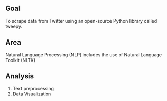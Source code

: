 ## Goal
To scrape data from Twitter using an open-source Python library called tweepy. 

## Area
Natural Language Processing (NLP) includes the use of Natural Language Toolkit (NLTK)

## Analysis
1. Text preprocessing
2. Data Visualization
